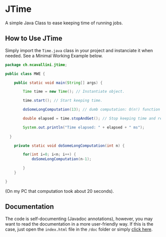 # JTime
A simple Java Class to ease keeping time of running jobs.
## How to Use JTime
Simply import the `Time.java` class in your project and instanciate it when needed. See a Minimal Working Example below.

```java
package ch.ncavallini.jtime;

public class MWE {

	public static void main(String[] args) {

		Time time = new Time(); // Instantiate object.

		time.start(); // Start keeping time.

		doSomeLongComputation(13); // dumb computation: O(n!) function

		double elapsed = time.stopAndGet(); // Stop keeping time and returns the time value in milliseconds as double.

		System.out.println("Time elapsed: " + elapsed + " ms");
	
  }

	private static void doSomeLongComputation(int n) {

		for(int i=0; i<n; i++) {
			doSomeLongComputation(n-1);

		}
	}

}
```
(On my PC that computation took about 20 seconds).
## Documentation
The code is self-documenting (Javadoc annotations), however, you may want to read the documentation in a more user-friendly way. If this is the case, just open the `index.html` file in the `/doc` folder or simply [click here](https://www.example.com).
